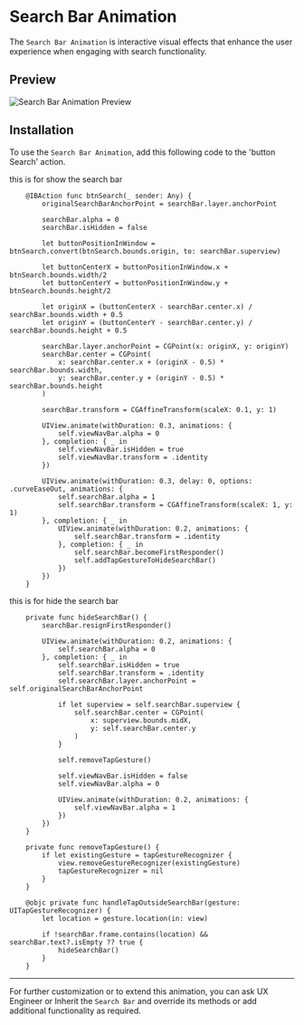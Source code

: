 # Search Bar Animation
The `Search Bar Animation` is interactive visual effects that enhance the user experience when engaging with search functionality.

## Preview
![Search Bar Animation Preview](https://res.cloudinary.com/dr6cm6n5f/image/upload/c_scale,w_300/v1744625246/WhatsAppVideo2025-04-14at16.51.01-ezgif.com-video-to-gif-converter_gldxyv.gif)

## Installation
To use the `Search Bar Animation`, add this following code to the 'button Search' action.

this is for show the search bar
``` Show Search Bar
    @IBAction func btnSearch(_ sender: Any) {
        originalSearchBarAnchorPoint = searchBar.layer.anchorPoint
        
        searchBar.alpha = 0
        searchBar.isHidden = false
        
        let buttonPositionInWindow = btnSearch.convert(btnSearch.bounds.origin, to: searchBar.superview)
        
        let buttonCenterX = buttonPositionInWindow.x + btnSearch.bounds.width/2
        let buttonCenterY = buttonPositionInWindow.y + btnSearch.bounds.height/2
        
        let originX = (buttonCenterX - searchBar.center.x) / searchBar.bounds.width + 0.5
        let originY = (buttonCenterY - searchBar.center.y) / searchBar.bounds.height + 0.5
        
        searchBar.layer.anchorPoint = CGPoint(x: originX, y: originY)
        searchBar.center = CGPoint(
            x: searchBar.center.x + (originX - 0.5) * searchBar.bounds.width,
            y: searchBar.center.y + (originY - 0.5) * searchBar.bounds.height
        )
        
        searchBar.transform = CGAffineTransform(scaleX: 0.1, y: 1)
        
        UIView.animate(withDuration: 0.3, animations: {
            self.viewNavBar.alpha = 0
        }, completion: { _ in
            self.viewNavBar.isHidden = true
            self.viewNavBar.transform = .identity
        })
        
        UIView.animate(withDuration: 0.3, delay: 0, options: .curveEaseOut, animations: {
            self.searchBar.alpha = 1
            self.searchBar.transform = CGAffineTransform(scaleX: 1, y: 1)
        }, completion: { _ in
            UIView.animate(withDuration: 0.2, animations: {
                self.searchBar.transform = .identity
            }, completion: { _ in
                self.searchBar.becomeFirstResponder()
                self.addTapGestureToHideSearchBar()
            })
        })
    }
```

this is for hide the search bar
``` Hide Search Bar
    private func hideSearchBar() {
        searchBar.resignFirstResponder()
        
        UIView.animate(withDuration: 0.2, animations: {
            self.searchBar.alpha = 0
        }, completion: { _ in
            self.searchBar.isHidden = true
            self.searchBar.transform = .identity
            self.searchBar.layer.anchorPoint = self.originalSearchBarAnchorPoint
            
            if let superview = self.searchBar.superview {
                self.searchBar.center = CGPoint(
                    x: superview.bounds.midX,
                    y: self.searchBar.center.y
                )
            }
            
            self.removeTapGesture()
            
            self.viewNavBar.isHidden = false
            self.viewNavBar.alpha = 0
            
            UIView.animate(withDuration: 0.2, animations: {
                self.viewNavBar.alpha = 1
            })
        })
    }

    private func removeTapGesture() {
        if let existingGesture = tapGestureRecognizer {
            view.removeGestureRecognizer(existingGesture)
            tapGestureRecognizer = nil
        }
    }
    
    @objc private func handleTapOutsideSearchBar(gesture: UITapGestureRecognizer) {
        let location = gesture.location(in: view)
        
        if !searchBar.frame.contains(location) && searchBar.text?.isEmpty ?? true {
            hideSearchBar()
        }
    }
```
* * *

For further customization or to extend this animation, you can ask UX Engineer or Inherit the `Search Bar` and override its methods or add additional functionality as required.
